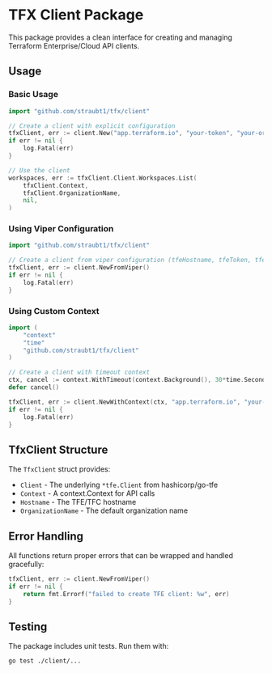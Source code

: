 # TFX Client Package

This package provides a clean interface for creating and managing Terraform Enterprise/Cloud API clients.

## Usage

### Basic Usage

```go
import "github.com/straubt1/tfx/client"

// Create a client with explicit configuration
tfxClient, err := client.New("app.terraform.io", "your-token", "your-org")
if err != nil {
    log.Fatal(err)
}

// Use the client
workspaces, err := tfxClient.Client.Workspaces.List(
    tfxClient.Context,
    tfxClient.OrganizationName,
    nil,
)
```

### Using Viper Configuration

```go
import "github.com/straubt1/tfx/client"

// Create a client from viper configuration (tfeHostname, tfeToken, tfeOrganization)
tfxClient, err := client.NewFromViper()
if err != nil {
    log.Fatal(err)
}
```

### Using Custom Context

```go
import (
    "context"
    "time"
    "github.com/straubt1/tfx/client"
)

// Create a client with timeout context
ctx, cancel := context.WithTimeout(context.Background(), 30*time.Second)
defer cancel()

tfxClient, err := client.NewWithContext(ctx, "app.terraform.io", "your-token", "your-org")
if err != nil {
    log.Fatal(err)
}
```

## TfxClient Structure

The `TfxClient` struct provides:

- `Client` - The underlying `*tfe.Client` from hashicorp/go-tfe
- `Context` - A context.Context for API calls
- `Hostname` - The TFE/TFC hostname
- `OrganizationName` - The default organization name

## Error Handling

All functions return proper errors that can be wrapped and handled gracefully:

```go
tfxClient, err := client.NewFromViper()
if err != nil {
    return fmt.Errorf("failed to create TFE client: %w", err)
}
```

## Testing

The package includes unit tests. Run them with:

```bash
go test ./client/...
```
